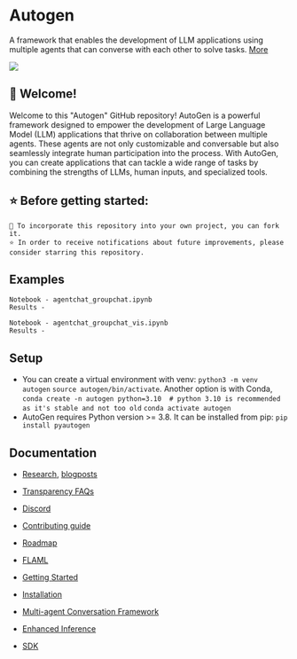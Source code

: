 # Autogen
A framework that enables the development of LLM applications using multiple agents that can converse with each other to solve tasks. [More](https://github.com/microsoft/autogen/tree/main)

![](https://github.com/natnew/Autogen/blob/main/Images/autogen_agentchat.png)

## 👋 Welcome! 
Welcome to this "Autogen" GitHub repository! AutoGen is a powerful framework designed to empower the development of Large Language Model (LLM) applications that thrive on collaboration between multiple agents. These agents are not only customizable and conversable but also seamlessly integrate human participation into the process. With AutoGen, you can create applications that can tackle a wide range of tasks by combining the strengths of LLMs, human inputs, and specialized tools.

## ⭐ Before getting started:

    🍴 To incorporate this repository into your own project, you can fork it. 
    ⭐ In order to receive notifications about future improvements, please consider starring this repository.

## Examples

`Notebook - agentchat_groupchat.ipynb` <br>
`Results - `

`Notebook - agentchat_groupchat_vis.ipynb` <br>
`Results - `

## Setup
- You can create a virtual environment with venv: `python3 -m venv autogen` `source autogen/bin/activate`. Another option is with Conda, `conda create -n autogen python=3.10  # python 3.10 is recommended as it's stable and not too old` `conda activate autogen`
- AutoGen requires Python version >= 3.8. It can be installed from pip: `pip install pyautogen`

## Documentation

- [Research](https://microsoft.github.io/autogen/docs/Research), [blogposts](https://microsoft.github.io/autogen/blog) 

- [Transparency FAQs](https://github.com/microsoft/autogen/blob/main/TRANSPARENCY_FAQS.md)

- [Discord](https://discord.gg/pAbnFJrkgZ)

- [Contributing guide](https://microsoft.github.io/autogen/docs/Contribute)

- [Roadmap](https://github.com/orgs/microsoft/projects/989/views/3)

- [FLAML](https://github.com/microsoft/FLAML)

- [Getting Started](https://microsoft.github.io/autogen/docs/Getting-Started)

- [Installation](https://microsoft.github.io/autogen/docs/Installation)

- [Multi-agent Conversation Framework](https://microsoft.github.io/autogen/docs/Use-Cases/agent_chat)

- [Enhanced Inference](https://microsoft.github.io/autogen/docs/Use-Cases/enhanced_inference/)

- [SDK](https://microsoft.github.io/autogen/docs/reference/agentchat/groupchat)
